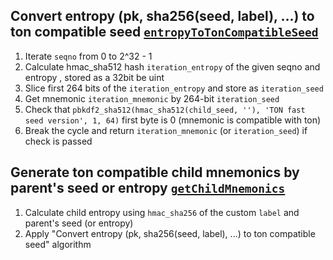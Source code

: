 ## Convert entropy (pk, sha256(seed, label), ...) to ton compatible seed [`entropyToTonCompatibleSeed`](src/index.ts#L13)

1. Iterate `seqno` from 0 to 2^32 - 1
2. Calculate hmac_sha512 hash `iteration_entropy` of the given seqno and entropy , stored as a 32bit be uint
4. Slice first 264 bits of the `iteration_entropy` and store as `iteration_seed`
5. Get mnemonic `iteration_mnemonic` by 264-bit `iteration_seed`
6. Check that `pbkdf2_sha512(hmac_sha512(child_seed, ''), 'TON fast seed version', 1, 64)` first byte is 0 (mnemonic is compatible with ton)
7. Break the cycle and return `iteration_mnemonic` (or `iteration_seed`) if check is passed

## Generate ton compatible child mnemonics by parent's seed or entropy [`getChildMnemonics`](src/index.ts#L7)

1. Calculate child entropy using `hmac_sha256` of the custom `label` and parent's seed (or entropy)
2. Apply "Convert entropy (pk, sha256(seed, label), ...) to ton compatible seed" algorithm
